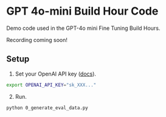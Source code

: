 # GPT 4o-mini Build Hour Code

Demo code used in the GPT-4o mini Fine Tuning Build Hours.

Recording coming soon!

## Setup

1. Set your OpenAI API key ([docs](https://platform.openai.com/docs/quickstart)).

```bash
export OPENAI_API_KEY="sk_XXX..."
```

2. Run.

```bash
python 0_generate_eval_data.py
```

